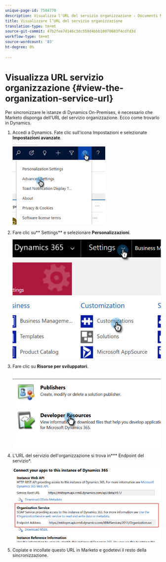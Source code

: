```yaml
---
unique-page-id: 7504770
description: Visualizza l'URL del servizio organizzazione - Documenti Marketo - Documentazione prodotto
title: Visualizzare l’URL del servizio organizzazione
translation-type: tm+mt
source-git-commit: 47b2fee7d146c3dc558d4bbb10070683f4cdfd3d
workflow-type: tm+mt
source-wordcount: '83'
ht-degree: 0%

---
```



# Visualizza URL servizio organizzazione {#view-the-organization-service-url}

Per sincronizzare le istanze di Dynamics On-Premises, è necessario che Marketo disponga dell&#39;URL del servizio organizzazione. Ecco come trovarlo in Dynamics.

1. Accedi a Dynamics. Fate clic sull&#39;icona Impostazioni e selezionate **Impostazioni avanzate**.

   ![](assets/one.png)

1. Fare clic su** Settings** e selezionare **Personalizzazioni**.

   ![](assets/two.png)

1. Fare clic su **Risorse per sviluppatori**.

   ![](assets/three.png)

1. L&#39;URL del servizio dell&#39;organizzazione si trova in*** Endpoint del servizio*.

   ![](assets/four.png)

1. Copiate e incollate questo URL in Marketo e godetevi il resto della sincronizzazione.

